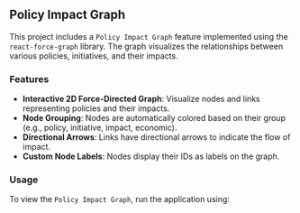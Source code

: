 
## Policy Impact Graph

This project includes a `Policy Impact Graph` feature implemented using the `react-force-graph` library. The graph visualizes the relationships between various policies, initiatives, and their impacts.

### Features

- **Interactive 2D Force-Directed Graph**: Visualize nodes and links representing policies and their impacts.
- **Node Grouping**: Nodes are automatically colored based on their group (e.g., policy, initiative, impact, economic).
- **Directional Arrows**: Links have directional arrows to indicate the flow of impact.
- **Custom Node Labels**: Nodes display their IDs as labels on the graph.

### Usage

To view the `Policy Impact Graph`, run the application using:
